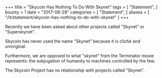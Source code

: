 +++
title = "Skycoin Has Nothing To Do With Skynet"
tags = [
    "Statement",
]
bounty = 1
date = "2017-08-28"
categories = [
    "Statement",
]
aliases = [
	"/it/statement/skycoin-has-nothing-to-do-with-skynet"
]
+++

Recently we have been asked about other projects called "Skynet" or "Superskynet".

Skycoin has never used the name "Skynet" because it is cliché and unoriginal.

Furthermore, we are opposed to what "skynet" from the Terminator movie represents:
the subjugation of humanity to machines controlled by the few.

The Skycoin Project has no relationship with projects called "Skynet".
